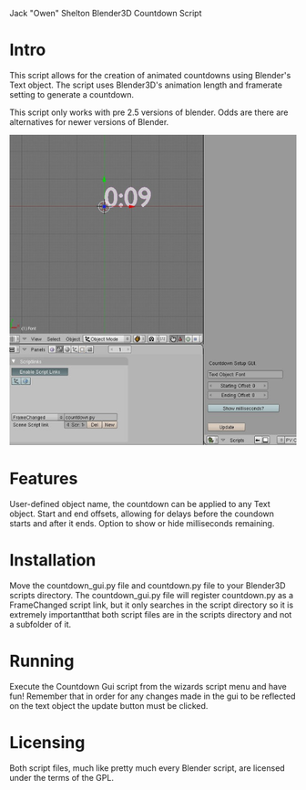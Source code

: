 Jack "Owen" Shelton
Blender3D Countdown Script


# Intro

This script allows for the creation of animated countdowns using Blender's Text object.  The script uses Blender3D's animation length and framerate setting to generate a countdown.

This script only works with pre 2.5 versions of blender.  Odds are there are alternatives for newer versions of Blender.

![](countdown.jpg)

# Features

User-defined object name, the countdown can be applied to any Text object.
Start and end offsets, allowing for delays before the coundown starts and after it ends.
Option to show or hide milliseconds remaining.


# Installation

Move the countdown_gui.py file and countdown.py file to your Blender3D scripts directory.  The countdown_gui.py file will register countdown.py as a FrameChanged script link, but it only searches in the script directory so it is extremely importantthat both script files are in the scripts directory and not a subfolder of it.


# Running

Execute the Countdown Gui script from the wizards script menu and have fun!  Remember that in order for any changes made in the gui to be reflected on the text object the update button must be clicked.


# Licensing

Both script files, much like pretty much every Blender script, are licensed under the terms of the GPL.